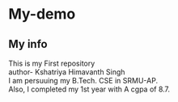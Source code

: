 # My-demo
<head>
 <h2>My info</h2>
 </head>
This is my First repository
<br>
author- Kshatriya Himavanth Singh
<br>
I am persuuing my B.Tech. CSE in SRMU-AP.<br> Also, I completed my 1st year with A cgpa of 8.7.
